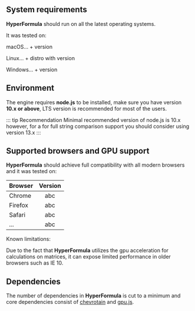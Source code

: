 ## System requirements
**HyperFormula** should run on all the latest operating systems.

It was tested on:

macOS... + version

Linux... + distro with version

Windows... + version


## Environment 

The engine requires **node.js** to be installed, make sure you have version **10.x or above**, LTS version is recommended for most of the users.

::: tip Recommendation
Minimal recommended version of node.js is 10.x however, for a for full string comparison support you should consider using version 13.x
:::

## Supported browsers and GPU support

**HyperFormula** should achieve full compatibility with all modern browsers and it was tested on:

| Browser       | Version  |
| ------------- |:--------:|
| Chrome        |   abc    |
| Firefox       |   abc    |
| Safari        |   abc    |
| ...           |   abc    |

Known limitations:

Due to the fact that **HyperFormula** utilizes the gpu acceleration for calculations on matrices, it can expose limited performance in older browsers such as IE 10.

## Dependencies

The number of dependencies in **HyperFormula** is cut to a minimum and core dependencies consist of [chevrotain](https://sap.github.io/chevrotain/docs/) and [gpu.js](https://gpu.rocks/).

